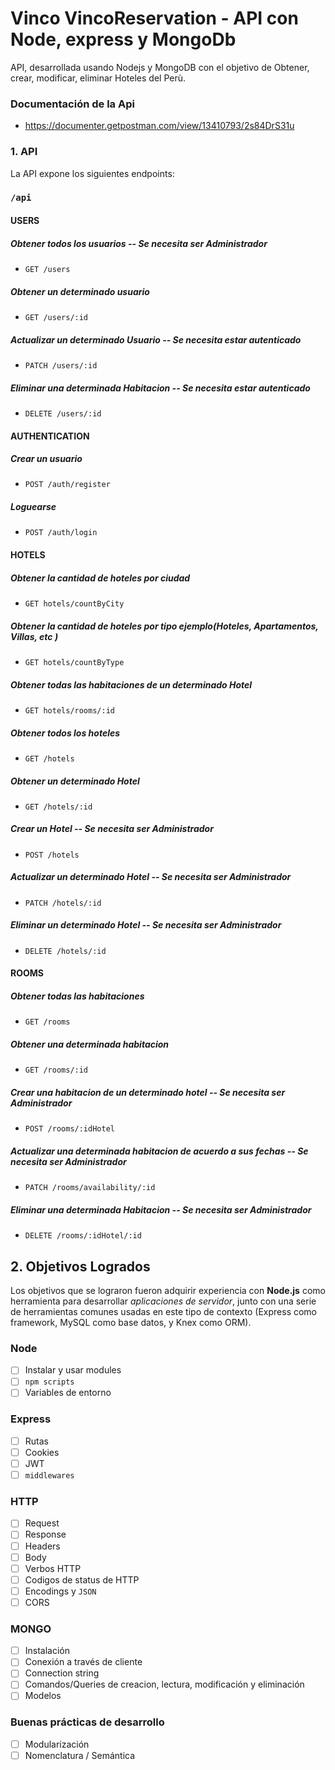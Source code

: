 # Vinco VincoReservation - API con Node, express y MongoDb

API, desarrollada usando Nodejs y MongoDB con el objetivo de Obtener, crear, modificar, eliminar Hoteles del Perù.

### Documentación de la Api
* https://documenter.getpostman.com/view/13410793/2s84DrS31u

### 1. API

La API expone los siguientes endpoints:

### `/api`

#### USERS

##### Obtener todos los usuarios --  Se necesita ser Administrador
* `GET /users`

##### Obtener un determinado usuario
* `GET /users/:id`

##### Actualizar un determinado Usuario -- Se necesita estar autenticado
* `PATCH /users/:id`

##### Eliminar una determinada Habitacion -- Se necesita estar autenticado
* `DELETE /users/:id`

#### AUTHENTICATION

##### Crear un usuario
* `POST /auth/register`

##### Loguearse
* `POST /auth/login`

#### HOTELS

##### Obtener la cantidad de hoteles por ciudad
* `GET hotels/countByCity`

##### Obtener la cantidad de hoteles por tipo ejemplo(Hoteles, Apartamentos, Villas, etc )
* `GET hotels/countByType`

##### Obtener todas las habitaciones de un determinado Hotel
* `GET hotels/rooms/:id`

##### Obtener todos los hoteles
* `GET /hotels`

##### Obtener un determinado Hotel
* `GET /hotels/:id`

##### Crear un Hotel -- Se necesita ser Administrador
* `POST /hotels`

##### Actualizar un determinado Hotel -- Se necesita ser Administrador
* `PATCH /hotels/:id`

##### Eliminar un determinado Hotel -- Se necesita ser Administrador
* `DELETE /hotels/:id`

#### ROOMS

##### Obtener todas las habitaciones
* `GET /rooms`

##### Obtener una determinada habitacion
* `GET /rooms/:id`

##### Crear una habitacion de un determinado hotel -- Se necesita ser Administrador
* `POST /rooms/:idHotel`

##### Actualizar una determinada habitacion de acuerdo a sus fechas -- Se necesita ser Administrador
* `PATCH /rooms/availability/:id`

##### Eliminar una determinada Habitacion -- Se necesita ser Administrador
* `DELETE /rooms/:idHotel/:id`

## 2. Objetivos Logrados

Los objetivos que se lograron fueron adquirir experiencia con **Node.js**
como herramienta para desarrollar _aplicaciones de servidor_, junto con una
serie de herramientas comunes usadas en este tipo de contexto (Express como
framework, MySQL como base datos, y Knex como ORM).

### Node

* [ ] Instalar y usar modules
* [ ] `npm scripts`
* [ ] Variables de entorno

### Express

* [ ] Rutas
* [ ] Cookies
* [ ] JWT
* [ ] `middlewares`

### HTTP

* [ ] Request
* [ ] Response
* [ ] Headers
* [ ] Body
* [ ] Verbos HTTP
* [ ] Codigos de status de HTTP
* [ ] Encodings y `JSON`
* [ ] CORS

### MONGO

* [ ] Instalación
* [ ] Conexión a través de cliente
* [ ] Connection string
* [ ] Comandos/Queries de creacion, lectura, modificación y eliminación
* [ ] Modelos

### Buenas prácticas de desarrollo

* [ ] Modularización
* [ ] Nomenclatura / Semántica